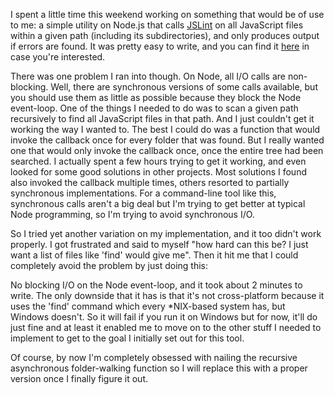I spent a little time this weekend working on something that would be of use to me: a simple utility on Node.js that calls <a href="http://www.jslint.com/">JSLint</a> on all JavaScript files within a given path (including its subdirectories), and only produces output if errors are found. It was pretty easy to write, and you can find it <a href="https://github.com/davybrion/node-jslint-all">here</a> in case you're interested.

There was one problem I ran into though. On Node, all I/O calls are non-blocking. Well, there are synchronous versions of some calls available, but you should use them as little as possible because they block the Node event-loop. One of the things I needed to do was to scan a given path recursively to find all JavaScript files in that path. And I just couldn't get it working the way I wanted to. The best I could do was a function that would invoke the callback once for every folder that was found. But I really wanted one that would only invoke the callback once, once the entire tree had been searched. I actually spent a few hours trying to get it working, and even looked for some good solutions in other projects. Most solutions I found also invoked the callback multiple times, others resorted to partially synchronous implementations. For a command-line tool like this, synchronous calls aren't a big deal but I'm trying to get better at typical Node programming, so I'm trying to avoid synchronous I/O.

So I tried yet another variation on my implementation, and it too didn't work properly. I got frustrated and said to myself "how hard can this be? I just want a list of files like 'find' would give me". Then it hit me that I could completely avoid the problem by just doing this:

<script src="https://gist.github.com/3728804.js?file=s1.js"></script>

No blocking I/O on the Node event-loop, and it took about 2 minutes to write. The only downside that it has is that it's not cross-platform because it uses the 'find' command which every *NIX-based system has, but Windows doesn't. So it will fail if you run it on Windows but for now, it'll do just fine and at least it enabled me to move on to the other stuff I needed to implement to get to the goal I initially set out for this tool.

Of course, by now I'm completely obsessed with nailing the recursive asynchronous folder-walking function so I will replace this with a proper version once I finally figure it out.